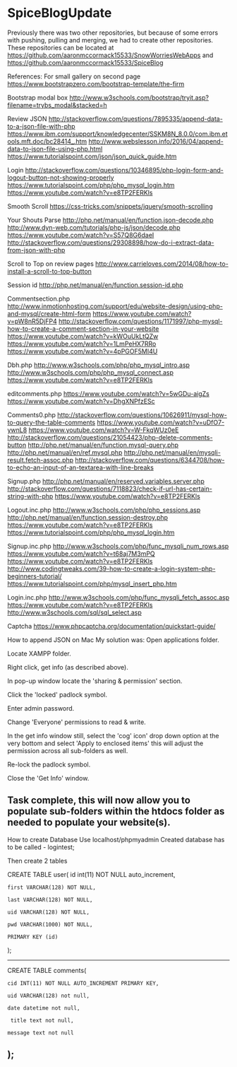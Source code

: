# SpiceBlogUpdate

Previously there was two other repositories, but because of some errors with pushing, pulling and merging, we had to create other repositories. These repositories can be located at https://github.com/aaronmccormack15533/SnowWorriesWebApps and https://github.com/aaronmccormack15533/SpiceBlog

References:
For small gallery on second page
https://www.bootstrapzero.com/bootstrap-template/the-firm

Bootstrap modal box
http://www.w3schools.com/bootstrap/tryit.asp?filename=trybs_modal&stacked=h

Review JSON
http://stackoverflow.com/questions/7895335/append-data-to-a-json-file-with-php
https://www.ibm.com/support/knowledgecenter/SSKM8N_8.0.0/com.ibm.etools.mft.doc/bc28414_.htm
http://www.webslesson.info/2016/04/append-data-to-json-file-using-php.html
https://www.tutorialspoint.com/json/json_quick_guide.htm

Login 
http://stackoverflow.com/questions/10346895/php-login-form-and-logout-button-not-showing-properly
https://www.tutorialspoint.com/php/php_mysql_login.htm
https://www.youtube.com/watch?v=e8TP2FERKls

Smooth Scroll
https://css-tricks.com/snippets/jquery/smooth-scrolling

Your Shouts Parse
http://php.net/manual/en/function.json-decode.php
http://www.dyn-web.com/tutorials/php-js/json/decode.php
https://www.youtube.com/watch?v=S57Q8G6daeI
http://stackoverflow.com/questions/29308898/how-do-i-extract-data-from-json-with-php

Scroll to Top on review pages
http://www.carrieloves.com/2014/08/how-to-install-a-scroll-to-top-button

Session id
http://php.net/manual/en/function.session-id.php

Commentsection.php
http://www.inmotionhosting.com/support/edu/website-design/using-php-and-mysql/create-html-form
https://www.youtube.com/watch?v=pW8nR5DjFP4
http://stackoverflow.com/questions/1171997/php-mysql-how-to-create-a-comment-section-in-your-website
https://www.youtube.com/watch?v=kWOuUkLtQZw
https://www.youtube.com/watch?v=1LmPeHX7RRo
https://www.youtube.com/watch?v=4pPGOF5MI4U

Dbh.php
http://www.w3schools.com/php/php_mysql_intro.asp
http://www.w3schools.com/php/php_mysql_connect.asp
https://www.youtube.com/watch?v=e8TP2FERKls

editcomments.php
https://www.youtube.com/watch?v=5wGDu-aigZs
https://www.youtube.com/watch?v=DhgXNPfzESc

Comments0.php
http://stackoverflow.com/questions/10626911/mysql-how-to-query-the-table-comments
https://www.youtube.com/watch?v=uDfO7-ywnL8
https://www.youtube.com/watch?v=W-FkqWUz0eE
http://stackoverflow.com/questions/21054423/php-delete-comments-button
http://php.net/manual/en/function.mysql-query.php
http://php.net/manual/en/ref.mysql.php
http://php.net/manual/en/mysqli-result.fetch-assoc.php
http://stackoverflow.com/questions/6344708/how-to-echo-an-input-of-an-textarea-with-line-breaks

Signup.php
http://php.net/manual/en/reserved.variables.server.php
http://stackoverflow.com/questions/7118823/check-if-url-has-certain-string-with-php
https://www.youtube.com/watch?v=e8TP2FERKls

Logout.inc.php
http://www.w3schools.com/php/php_sessions.asp
http://php.net/manual/en/function.session-destroy.php
https://www.youtube.com/watch?v=e8TP2FERKls
https://www.tutorialspoint.com/php/php_mysql_login.htm

Signup.inc.php
http://www.w3schools.com/php/func_mysqli_num_rows.asp
https://www.youtube.com/watch?v=t68aj7M3mPQ
https://www.youtube.com/watch?v=e8TP2FERKls
http://www.codingtweaks.com/39-how-to-create-a-login-system-php-beginners-tutorial/
https://www.tutorialspoint.com/php/mysql_insert_php.htm

Login.inc.php
http://www.w3schools.com/php/func_mysqli_fetch_assoc.asp
https://www.youtube.com/watch?v=e8TP2FERKls
http://www.w3schools.com/sql/sql_select.asp

Captcha
https://www.phpcaptcha.org/documentation/quickstart-guide/



How to append JSON on Mac
My solution was:
Open applications folder.

Locate XAMPP folder.

Right click, get info (as described above).

In pop-up window locate the 'sharing & permission' section.

Click the 'locked' padlock symbol.

Enter admin password.

Change 'Everyone' permissions to read & write.

In the get info window still, select the 'cog' icon' drop down option at the very bottom and select 'Apply to enclosed items' this will adjust the permission across all sub-folders as well.

Re-lock the padlock symbol.

Close the 'Get Info' window.

Task complete, this will now allow you to populate sub-folders within the htdocs folder as needed to populate your website(s).
------------------------------------------------------------------------------------------------------------------------
How to create Database
Use localhost/phpmyadmin
Created database has to be called - logintest;


Then create 2 tables


CREATE TABLE user(
	id int(11) NOT NULL auto_increment, 
	
	first VARCHAR(128) NOT NULL,
	
	last VARCHAR(128) NOT NULL,
	
	uid VARCHAR(128) NOT NULL,
	
	pwd VARCHAR(1000) NOT NULL,
	
	PRIMARY KEY (id)
	
);


--------------------------------------------------------------------------------------


CREATE TABLE comments(

    cid INT(11) NOT NULL AUTO_INCREMENT PRIMARY KEY,
    
    uid VARCHAR(128) not null,
    
    date datetime not null,
    
     title text not null,
     
    message text not null
    
);
------------------------------------------------------------------------------------------------------------------------


